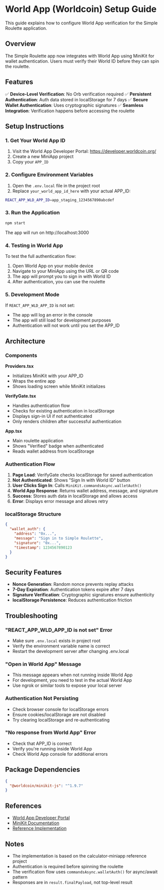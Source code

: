 # World App (Worldcoin) Setup Guide

This guide explains how to configure World App verification for the Simple Roulette application.

## Overview

The Simple Roulette app now integrates with World App using MiniKit for wallet authentication. Users must verify their World ID before they can spin the roulette.

## Features

✅ **Device-Level Verification**: No Orb verification required
✅ **Persistent Authentication**: Auth data stored in localStorage for 7 days
✅ **Secure Wallet Authentication**: Uses cryptographic signatures
✅ **Seamless Integration**: Verification happens before accessing the roulette

## Setup Instructions

### 1. Get Your World App ID

1. Visit the World App Developer Portal: https://developer.worldcoin.org/
2. Create a new MiniApp project
3. Copy your `APP_ID`

### 2. Configure Environment Variables

1. Open the `.env.local` file in the project root
2. Replace `your_world_app_id_here` with your actual APP_ID:

```bash
REACT_APP_WLD_APP_ID=app_staging_1234567890abcdef
```

### 3. Run the Application

```bash
npm start
```

The app will run on http://localhost:3000

### 4. Testing in World App

To test the full authentication flow:

1. Open World App on your mobile device
2. Navigate to your MiniApp using the URL or QR code
3. The app will prompt you to sign in with World ID
4. After authentication, you can use the roulette

### 5. Development Mode

If `REACT_APP_WLD_APP_ID` is not set:
- The app will log an error in the console
- The app will still load for development purposes
- Authentication will not work until you set the APP_ID

## Architecture

### Components

**Providers.tsx**
- Initializes MiniKit with your APP_ID
- Wraps the entire app
- Shows loading screen while MiniKit initializes

**VerifyGate.tsx**
- Handles authentication flow
- Checks for existing authentication in localStorage
- Displays sign-in UI if not authenticated
- Only renders children after successful authentication

**App.tsx**
- Main roulette application
- Shows "Verified" badge when authenticated
- Reads wallet address from localStorage

### Authentication Flow

1. **Page Load**: VerifyGate checks localStorage for saved authentication
2. **Not Authenticated**: Shows "Sign In with World ID" button
3. **User Clicks Sign In**: Calls `MiniKit.commandsAsync.walletAuth()`
4. **World App Response**: Returns wallet address, message, and signature
5. **Success**: Stores auth data in localStorage and allows access
6. **Error**: Displays error message and allows retry

### localStorage Structure

```json
{
  "wallet_auth": {
    "address": "0x...",
    "message": "Sign in to Simple Roulette",
    "signature": "0x...",
    "timestamp": 1234567890123
  }
}
```

## Security Features

- **Nonce Generation**: Random nonce prevents replay attacks
- **7-Day Expiration**: Authentication tokens expire after 7 days
- **Signature Verification**: Cryptographic signatures ensure authenticity
- **localStorage Persistence**: Reduces authentication friction

## Troubleshooting

### "REACT_APP_WLD_APP_ID is not set" Error
- Make sure `.env.local` exists in project root
- Verify the environment variable name is correct
- Restart the development server after changing .env.local

### "Open in World App" Message
- This message appears when not running inside World App
- For development, you need to test in the actual World App
- Use ngrok or similar tools to expose your local server

### Authentication Not Persisting
- Check browser console for localStorage errors
- Ensure cookies/localStorage are not disabled
- Try clearing localStorage and re-authenticating

### "No response from World App" Error
- Check that APP_ID is correct
- Verify you're running inside World App
- Check World App console for additional errors

## Package Dependencies

```json
{
  "@worldcoin/minikit-js": "^1.9.7"
}
```

## References

- [World App Developer Portal](https://developer.worldcoin.org/)
- [MiniKit Documentation](https://docs.worldcoin.org/minikit)
- [Reference Implementation](https://github.com/HirokiTajima/calculator-miniapp)

## Notes

- The implementation is based on the calculator-miniapp reference project
- Authentication is required before spinning the roulette
- The verification flow uses `commandsAsync.walletAuth()` for async/await pattern
- Responses are in `result.finalPayload`, not top-level result
